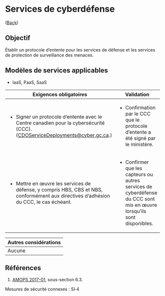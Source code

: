 # Services de cyberdéfense

([Back](../README.md))

## Objectif

Établir un protocole d’entente pour les services de défense et les services de protection de surveillance des menaces.

## Modèles de services applicables

- IaaS, PaaS, SaaS

| Exigences obligatoires                                                                                                                               | Validation                                                                                                                            |
| ---------------------------------------------------------------------------------------------------------------------------------------------------- | ------------------------------------------------------------------------------------------------------------------------------------- |
| <ul><li>Signer un protocole d’entente avec le Centre canadien pour la cybersécurité (CCC). (CDOServiceDeployments@cyber.gc.ca.)</ul></li>            | <ul><li>Confirmation par le CCC que le protocole d’entente a été signé par le ministère.</ul></li>                                    |
| <ul><li>Mettre en œuvre les services de défense, y compris HBS, CBS et NBS, conformément aux directives d’adhésion du CCC, le cas échéant.</ul></li> | <ul><li>Confirmer que les capteurs ou autres services de cyberdéfense du CCC sont mis en œuvre lorsqu’ils sont disponibles.</ul></li> |

| Autres considérations |
| --------------------- |
| Aucune                |

## Références

1. [AMOPS 2017-01](https://www.canada.ca/en/treasury-board-secretariat/services/access-information-privacy/security-identity-management/direction-secure-use-commercial-cloud-services-spin.html), sous-section 6.3.

Mesures de sécurité connexes : SI‑4
